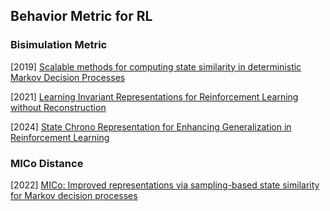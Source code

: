 ## Behavior Metric for RL

### Bisimulation Metric

[2019] [Scalable methods for computing state similarity in deterministic Markov Decision Processes](https://arxiv.org/abs/1911.09291)

[2021] [Learning Invariant Representations for Reinforcement Learning without Reconstruction](https://arxiv.org/abs/2006.10742)

[2024] [State Chrono Representation for Enhancing Generalization in Reinforcement Learning](https://arxiv.org/abs/2411.06174)



### MICo Distance

[2022] [MICo: Improved representations via sampling-based state similarity for Markov decision processes](https://arxiv.org/abs/2106.08229)